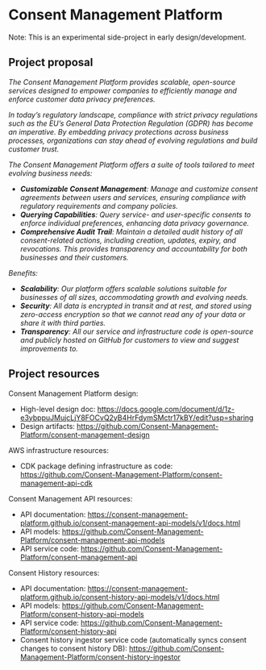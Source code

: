 # Consent Management Platform

Note: This is an experimental side-project in early design/development.

## Project proposal
<i>
<p>The Consent Management Platform provides scalable, open-source services designed to empower companies to efficiently manage and enforce customer data privacy preferences.</p>

<p>In today’s regulatory landscape, compliance with strict privacy regulations such as the EU’s General Data Protection Regulation (GDPR) has become an imperative.  By embedding privacy protections across business processes, organizations can stay ahead of evolving regulations and build customer trust.</p>

The Consent Management Platform offers a suite of tools tailored to meet evolving business needs:
* **Customizable Consent Management**: Manage and customize consent agreements between users and services, ensuring compliance with regulatory requirements and company policies.
* **Querying Capabilities**: Query service- and user-specific consents to enforce individual preferences, enhancing data privacy governance.
* **Comprehensive Audit Trail**: Maintain a detailed audit history of all consent-related actions, including creation, updates, expiry, and revocations. This provides transparency and accountability for both businesses and their customers.

Benefits:
* **Scalability**: Our platform offers scalable solutions suitable for businesses of all sizes, accommodating growth and evolving needs.
* **Security**: All data is encrypted in transit and at rest, and stored using zero-access encryption so that we cannot read any of your data or share it with third parties.
* **Transparency**: All our service and infrastructure code is open-source and publicly hosted on GitHub for customers to view and suggest improvements to.
</i>

## Project resources

Consent Management Platform design:
* High-level design doc: https://docs.google.com/document/d/1z-e3ybppuJMujcLjY8FOCvQ2yB4HrFdymSMctr17kBY/edit?usp=sharing
* Design artifacts: https://github.com/Consent-Management-Platform/consent-management-design

AWS infrastructure resources:
* CDK package defining infrastructure as code: https://github.com/Consent-Management-Platform/consent-management-api-cdk

Consent Management API resources:
* API documentation: https://consent-management-platform.github.io/consent-management-api-models/v1/docs.html
* API models: https://github.com/Consent-Management-Platform/consent-management-api-models
* API service code: https://github.com/Consent-Management-Platform/consent-management-api

Consent History resources:
* API documentation: https://consent-management-platform.github.io/consent-history-api-models/v1/docs.html
* API models: https://github.com/Consent-Management-Platform/consent-history-api-models
* API service code: https://github.com/Consent-Management-Platform/consent-history-api
* Consent history ingestor service code (automatically syncs consent changes to consent history DB): https://github.com/Consent-Management-Platform/consent-history-ingestor
